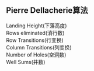 ## Pierre Dellacherie算法

Landing Height(下落高度)<br>
Rows eliminated(消行数)<br>
Row Transitions(行变换)<br>
Column Transitions(列变换)<br>
Number of Holes(空洞数)<br>
Well Sums(井数)<br>